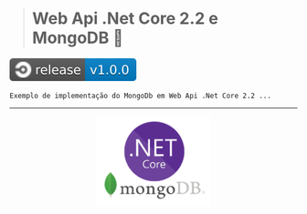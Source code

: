 > # Web Api .Net Core 2.2 e MongoDB 🔗
![](https://github.com/DevCarlosLima/DotNetCore2.2_MongoDB/blob/master/Books/Images/release.svg)
```
Exemplo de implementação do MongoDb em Web Api .Net Core 2.2 ...
```
---
<p align="center">
<img src="https://github.com/DevCarlosLima/DotNetCore2.2_MongoDB/blob/master/Books/Images/image.PNG" width="200" heigth="200" />
</p>